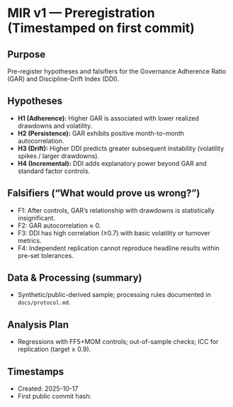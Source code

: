 # MIR v1 — Preregistration (Timestamped on first commit)

## Purpose
Pre-register hypotheses and falsifiers for the Governance Adherence Ratio (GAR) and Discipline-Drift Index (DDI).

## Hypotheses
- **H1 (Adherence):** Higher GAR is associated with lower realized drawdowns and volatility.
- **H2 (Persistence):** GAR exhibits positive month-to-month autocorrelation.
- **H3 (Drift):** Higher DDI predicts greater subsequent instability (volatility spikes / larger drawdowns).
- **H4 (Incremental):** DDI adds explanatory power beyond GAR and standard factor controls.

## Falsifiers (“What would prove us wrong?”)
- F1: After controls, GAR’s relationship with drawdowns is statistically insignificant.
- F2: GAR autocorrelation ≈ 0.
- F3: DDI has high correlation (≥0.7) with basic volatility or turnover metrics.
- F4: Independent replication cannot reproduce headline results within pre-set tolerances.

## Data & Processing (summary)
- Synthetic/public-derived sample; processing rules documented in `docs/protocol.md`.

## Analysis Plan
- Regressions with FF5+MOM controls; out-of-sample checks; ICC for replication (target ≥ 0.9).

## Timestamps
- Created: 2025-10-17
- First public commit hash: <TO-FILL>
